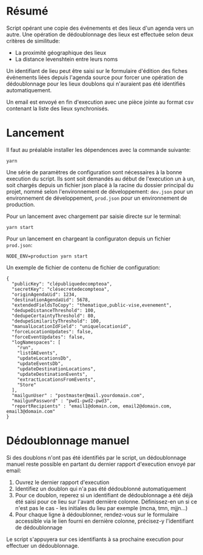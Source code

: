 # Résumé

Script opérant une copie des événements et des lieux d'un agenda vers un autre. Une opération de dédoublonnage des lieux est effectuée selon deux critères de similitude:

 * La proximité géographique des lieux
 * La distance levenshtein entre leurs noms

Un identifiant de lieu peut être saisi sur le formulaire d'édition des fiches événements liées depuis l'agenda source pour forcer une opération de dédoublonnage pour les lieux doublons qui n'auraient pas été identifiés automatiquement.

Un email est envoyé en fin d'execution avec une pièce jointe au format csv contenant la liste des lieux synchronisés.

# Lancement

Il faut au préalable installer les dépendences avec la commande suivante:

    yarn

Une série de paramètres de configuration sont nécessaires à la bonne execution du script. Ils sont soit demandés au début de l'execution un à un, soit chargés depuis un fichier json placé à la racine du dossier principal du projet, nommé selon l'environnement de développement: `dev.json` pour un environnement de développement, `prod.json` pour un environnement de production.

Pour un lancement avec chargement par saisie directe sur le terminal:

    yarn start

Pour un lancement en chargeant la configuraton depuis un fichier `prod.json`:

    NODE_ENV=production yarn start

Un exemple de fichier de contenu de fichier de configuration:

    {
      "publicKey": "clépubliquedecompteoa",
      "secretKey": "clésecretedecompteoa",
      "originAgendaUid": 1234,
      "destinationAgendaUid": 5678,
      "extendedFieldsToCopy": "thematique,public-vise,evenement",
      "dedupeDistanceThreshold": 100,
      "dedupeCertaintyThreshold": 80,
      "dedupeSimilarityThreshold": 100,
      "manualLocationIdField": "uniquelocationid",
      "forceLocationUpdates": false,
      "forceEventUpdates": false,
      "logNamespaces": [
        "run",
        "listOAEvents",
        "updateLocationsDb",
        "updateEventsDb",
        "updateDestinationLocations",
        "updateDestinationEvents",
        "extractLocationsFromEvents",
        "Store"
      ],
      "mailgunUser" : "postmaster@mail.yourdomain.com",
      "mailgunPassword" : "pwd1-pwd2-pwd3",
      "reportRecipients" : "email1@domain.com, email2@domain.com, email3@domain.com"
    }

# Dédoublonnage manuel

Si des doublons n'ont pas été identifiés par le script, un dédoublonnage manuel reste possible en partant du dernier rapport d'execution envoyé par email:

 1. Ouvrez le dernier rapport d'execution
 2. Identifiez un doublon qui n'a pas été dédoublonné automatiquement
 3. Pour ce doublon, reperez si un identifiant de dédoublonnage a été déjà été saisi pour ce lieu sur l'avant dernière colonne. Définissez-en un si ce n'est pas le cas - les initiales du lieu par exemple (mcna, tmn, mjjn...)
 4. Pour chaque ligne à dédoublonner, rendez-vous sur le formulaire accessible via le lien fourni en dernière colonne, précisez-y l'identifiant de dédoublonnage

Le script s'appuyera sur ces identifiants à sa prochaine execution pour effectuer un dédoublonnage.
